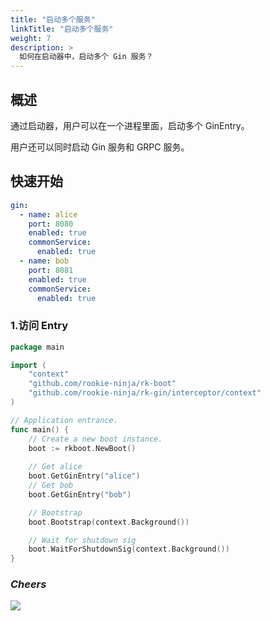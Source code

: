 ```yaml
---
title: "启动多个服务"
linkTitle: "启动多个服务"
weight: 7
description: >
  如何在启动器中，启动多个 Gin 服务？
---
```


## 概述
通过启动器，用户可以在一个进程里面，启动多个 GinEntry。

用户还可以同时启动 Gin 服务和 GRPC 服务。

## 快速开始
```yaml
gin:
  - name: alice
    port: 8080
    enabled: true
    commonService:
      enabled: true
  - name: bob
    port: 8081
    enabled: true
    commonService:
      enabled: true
```

### 1.访问 Entry
```go
package main

import (
	"context"
	"github.com/rookie-ninja/rk-boot"
	"github.com/rookie-ninja/rk-gin/interceptor/context"
)

// Application entrance.
func main() {
	// Create a new boot instance.
	boot := rkboot.NewBoot()
    
    // Get alice
	boot.GetGinEntry("alice")
    // Get bob
	boot.GetGinEntry("bob")

	// Bootstrap
	boot.Bootstrap(context.Background())

	// Wait for shutdown sig
	boot.WaitForShutdownSig(context.Background())
}
```

### _**Cheers**_
![](/bootstrapper/user-guide/cheers.png)